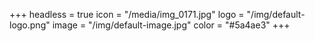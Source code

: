 +++
headless = true
icon = "/media/img_0171.jpg"
logo = "/img/default-logo.png"
image = "/img/default-image.jpg"
color = "#5a4ae3"
+++
